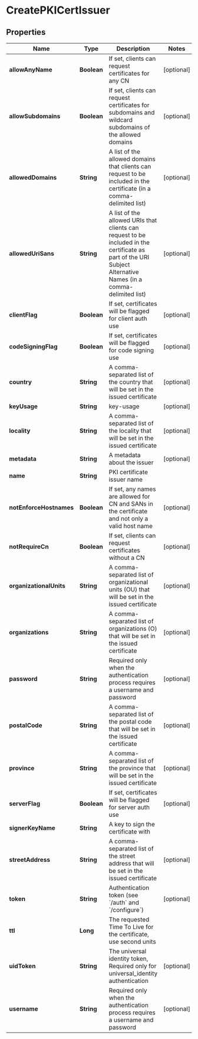

# CreatePKICertIssuer

## Properties

Name | Type | Description | Notes
------------ | ------------- | ------------- | -------------
**allowAnyName** | **Boolean** | If set, clients can request certificates for any CN |  [optional]
**allowSubdomains** | **Boolean** | If set, clients can request certificates for subdomains and wildcard subdomains of the allowed domains |  [optional]
**allowedDomains** | **String** | A list of the allowed domains that clients can request to be included in the certificate (in a comma-delimited list) |  [optional]
**allowedUriSans** | **String** | A list of the allowed URIs that clients can request to be included in the certificate as part of the URI Subject Alternative Names (in a comma-delimited list) |  [optional]
**clientFlag** | **Boolean** | If set, certificates will be flagged for client auth use |  [optional]
**codeSigningFlag** | **Boolean** | If set, certificates will be flagged for code signing use |  [optional]
**country** | **String** | A comma-separated list of the country that will be set in the issued certificate |  [optional]
**keyUsage** | **String** | key-usage |  [optional]
**locality** | **String** | A comma-separated list of the locality that will be set in the issued certificate |  [optional]
**metadata** | **String** | A metadata about the issuer |  [optional]
**name** | **String** | PKI certificate issuer name | 
**notEnforceHostnames** | **Boolean** | If set, any names are allowed for CN and SANs in the certificate and not only a valid host name |  [optional]
**notRequireCn** | **Boolean** | If set, clients can request certificates without a CN |  [optional]
**organizationalUnits** | **String** | A comma-separated list of organizational units (OU) that will be set in the issued certificate |  [optional]
**organizations** | **String** | A comma-separated list of organizations (O) that will be set in the issued certificate |  [optional]
**password** | **String** | Required only when the authentication process requires a username and password |  [optional]
**postalCode** | **String** | A comma-separated list of the postal code that will be set in the issued certificate |  [optional]
**province** | **String** | A comma-separated list of the province that will be set in the issued certificate |  [optional]
**serverFlag** | **Boolean** | If set, certificates will be flagged for server auth use |  [optional]
**signerKeyName** | **String** | A key to sign the certificate with | 
**streetAddress** | **String** | A comma-separated list of the street address that will be set in the issued certificate |  [optional]
**token** | **String** | Authentication token (see &#x60;/auth&#x60; and &#x60;/configure&#x60;) |  [optional]
**ttl** | **Long** | The requested Time To Live for the certificate, use second units | 
**uidToken** | **String** | The universal identity token, Required only for universal_identity authentication |  [optional]
**username** | **String** | Required only when the authentication process requires a username and password |  [optional]



